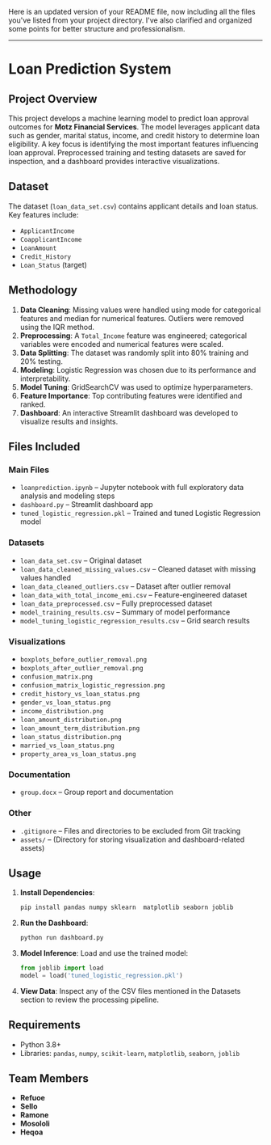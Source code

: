 Here is an updated version of your README file, now including all the files you've listed from your project directory. I've also clarified and organized some points for better structure and professionalism.

---

# Loan Prediction System

## Project Overview

This project develops a machine learning model to predict loan approval outcomes for **Motz Financial Services**. The model leverages applicant data such as gender, marital status, income, and credit history to determine loan eligibility. A key focus is identifying the most important features influencing loan approval. Preprocessed training and testing datasets are saved for inspection, and a dashboard provides interactive visualizations.

## Dataset

The dataset (`loan_data_set.csv`) contains applicant details and loan status. Key features include:

* `ApplicantIncome`
* `CoapplicantIncome`
* `LoanAmount`
* `Credit_History`
* `Loan_Status` (target)

## Methodology

1. **Data Cleaning**: Missing values were handled using mode for categorical features and median for numerical features. Outliers were removed using the IQR method.
2. **Preprocessing**: A `Total_Income` feature was engineered; categorical variables were encoded and numerical features were scaled.
3. **Data Splitting**: The dataset was randomly split into 80% training and 20% testing.
4. **Modeling**: Logistic Regression was chosen due to its performance and interpretability.
5. **Model Tuning**: GridSearchCV was used to optimize hyperparameters.
6. **Feature Importance**: Top contributing features were identified and ranked.
7. **Dashboard**: An interactive Streamlit dashboard was developed to visualize results and insights.

## Files Included

### Main Files

* `loanprediction.ipynb` – Jupyter notebook with full exploratory data analysis and modeling steps
* `dashboard.py` – Streamlit dashboard app
* `tuned_logistic_regression.pkl` – Trained and tuned Logistic Regression model

### Datasets

* `loan_data_set.csv` – Original dataset
* `loan_data_cleaned_missing_values.csv` – Cleaned dataset with missing values handled
* `loan_data_cleaned_outliers.csv` – Dataset after outlier removal
* `loan_data_with_total_income_emi.csv` – Feature-engineered dataset
* `loan_data_preprocessed.csv` – Fully preprocessed dataset
* `model_training_results.csv` – Summary of model performance
* `model_tuning_logistic_regression_results.csv` – Grid search results

### Visualizations

* `boxplots_before_outlier_removal.png`
* `boxplots_after_outlier_removal.png`
* `confusion_matrix.png`
* `confusion_matrix_logistic_regression.png`
* `credit_history_vs_loan_status.png`
* `gender_vs_loan_status.png`
* `income_distribution.png`
* `loan_amount_distribution.png`
* `loan_amount_term_distribution.png`
* `loan_status_distribution.png`
* `married_vs_loan_status.png`
* `property_area_vs_loan_status.png`

### Documentation

* `group.docx` – Group report and documentation

### Other

* `.gitignore` – Files and directories to be excluded from Git tracking
* `assets/` – (Directory for storing visualization and dashboard-related assets)

## Usage

1. **Install Dependencies**:

   ```bash
   pip install pandas numpy sklearn  matplotlib seaborn joblib 
   ```

2. **Run the Dashboard**:

   ```bash
   python run dashboard.py
   ```

3. **Model Inference**:
   Load and use the trained model:

   ```python
   from joblib import load
   model = load('tuned_logistic_regression.pkl')
   ```

4. **View Data**:
   Inspect any of the CSV files mentioned in the Datasets section to review the processing pipeline.

## Requirements

* Python 3.8+
* Libraries: `pandas`, `numpy`, `scikit-learn`, `matplotlib`, `seaborn`, `joblib`

## Team Members

* **Refuoe**
* **Sello**
* **Ramone**
* **Mosololi**
* **Heqoa**

